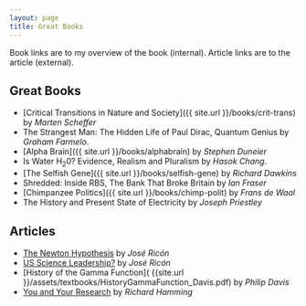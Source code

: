 ```yaml
---
layout: page
title: Great Books
---
```

Book links are to my overview of the book (internal). Article links are to the article (external).
## Great Books

- [Critical Transitions in Nature and Society]({{ site.url }}/books/crit-trans) by *Marten Scheffer*
- The Strangest Man: The Hidden Life of Paul Dirac, Quantum Genius by *Graham Farmelo*.
- [Alpha Brain]({{ site.url }}/books/alphabrain) by *Stephen Duneier*
- Is Water H<sub>2</sub>0? Evidence, Realism and Pluralism by *Hasok Chang*.
- [The Selfish Gene]({{ site.url }}/books/selfish-gene) by *Richard Dawkins*
- Shredded: Inside RBS, The Bank That Broke Britain by *Ian Fraser*
- [Chimpanzee Politics]({{ site.url }}/books/chimp-polit) by *Frans de Waal*
- The History and Present State of Electricity by *Joseph Priestley*

## Articles

- [The Newton Hypothesis](https://nintil.com/newton-hypothesis) by *José Ricón*
- [US Science Leadership?](https://nintil.com/us-science-leadership) by *José Ricón*
- [History of the Gamma Function]( {{site.url }}/assets/textbooks/HistoryGammaFunction_Davis.pdf) by *Philip Davis*
- [You and Your Research](https://www.cs.virginia.edu/~robins/YouAndYourResearch.html) by *Richard Hamming*
